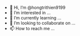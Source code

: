 - 👋 Hi, I’m @hongtrithien9199
- 👀 I’m interested in ...
- 🌱 I’m currently learning ...
- 💞️ I’m looking to collaborate on ...
- 📫 How to reach me ...

<!---
hongtrithien9199/hongtrithien9199 is a ✨ special ✨ repository because its `README.md` (this file) appears on your GitHub profile.
You can click the Preview link to take a look at your changes.

